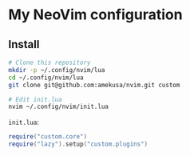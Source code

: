 # My NeoVim configuration

## Install
```sh
# Clone this repository
mkdir -p ~/.config/nvim/lua
cd ~/.config/nvim/lua
git clone git@github.com:amekusa/nvim.git custom

# Edit init.lua
nvim ~/.config/nvim/init.lua
```

`init.lua`:
```lua
require("custom.core")
require("lazy").setup("custom.plugins")
```

